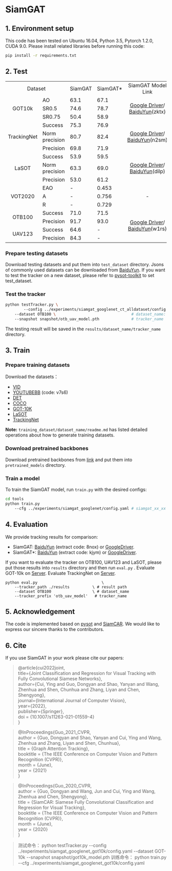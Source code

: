 # SiamGAT

## 1. Environment setup
This code has been tested on Ubuntu 16.04, Python 3.5, Pytorch 1.2.0, CUDA 9.0.
Please install related libraries before running this code: 
```bash
pip install -r requirements.txt
```

## 2. Test

<table>    
    <tr>
        <td colspan="2" align=center> Dataset</td>
        <td align=center>SiamGAT</td>
        <td align=center>SiamGAT*</td>
        <td align=center>SiamGAT Model Link</td>
        <td align=center>SiamGAT* Model Link</td>
    </tr>
    <tr>
        <td rowspan="3" align=center>GOT10k</td>
        <td>AO</td>
        <td>63.1</td> <td>67.1</td>
        <td rowspan="3" align=center>
			<a href="https://drive.google.com/file/d/1g4ETsJF_jtvpn0-6XF0VGxCtg67-EFmc/view?usp=sharing">Google Driver</a>/<br>
			<a href="https://pan.baidu.com/s/1wap-r-57Rl9NGndiSNAfHw">BaiduYun</a>(zktx)
		</td>
        <td rowspan="3" align=center>
			<a href="https://drive.google.com/file/d/1RiHKQzxt6MNJ3urMFI-J5CTaYnHLmuNa/view?usp=sharing">Google Driver</a>/<br>
			<a href="https://pan.baidu.com/s/1P95mpvJGoxJ1KW8EUgfiEQ">BaiduYun</a>(d74o)
		</td>
    </tr>
    <tr>
        <td>SR0.5</td>
        <td>74.6</td> <td>78.7</td>
    </tr>
    <tr>
        <td>SR0.75</td>
        <td>50.4</td> <td>58.9</td>
    </tr>
    <tr>
        <td rowspan="3" align=center>TrackingNet</td>
        <td>Success</td>
        <td>75.3</td> <td>76.9</td>
        <td rowspan="3" align=center>
			<a href="https://drive.google.com/file/d/1D2FSYDepz8LU0D3ZsWPYdEIVpNItgHwl/view?usp=sharing">Google Driver</a>/<br>
			<a href="https://pan.baidu.com/s/1Zst1o1cg_zK9YqN3meJ7Bw">BaiduYun</a>(n2sm)
		</td>
        <td rowspan="9" align=center>
			<a href="https://drive.google.com/file/d/1WgZwzKzxz_qgFke8kY4UspCdXjHYxIPG/view?usp=sharing">Google Driver</a>/<br>
			<a href="https://pan.baidu.com/s/1WyuNhoyqJqBEzDdbMVFrRA">BaiduYun</a>(fxo2)
		</td>
    </tr>
    <tr>
        <td>Norm precision</td>
        <td>80.7</td> <td>82.4</td>
    </tr>
    <tr>
        <td>Precision</td>
        <td>69.8</td> <td>71.9</td>
    </tr>
    <tr>
        <td rowspan="3" align=center>LaSOT</td>
        <td>Success</td>
        <td>53.9</td> <td> 59.5 </td>
        <td rowspan="3" align=center>
			<a href="https://drive.google.com/file/d/167ANy1557rcIsAjuH6_bSS_OFEvgG93s/view?usp=sharing">Google Driver</a>/<br>
			<a href="https://pan.baidu.com/s/17-pG-Mytg4sT330mhd584A">BaiduYun</a>(dilp)
		</td>
    </tr>
    <tr>
        <td>Norm precision</td>
        <td>63.3</td> <td> 69.0 </td>
    </tr>
    <tr>
        <td>Precision</td>
        <td>53.0</td> <td> 61.2 </td>
    </tr>
        <tr>
        <td rowspan="3" align=center>VOT2020</td>
        <td>EAO</td>
        <td>-</td> <td> 0.453 </td>
        <td rowspan="3" align=center>-</td>
    </tr>
    <tr>
        <td>A</td>
        <td>-</td> <td> 0.756 </td>
    </tr>
    <tr>
        <td>R</td>
        <td>-</td> <td> 0.729 </td>
        </tr>
    <tr>
        <td rowspan="2" align=center>OTB100</td>
        <td>Success</td>
        <td>71.0</td> <td>71.5</td>
        <td rowspan="4" align=center>
			<a href="https://drive.google.com/file/d/1LKU6DuOzmLGJr-LYm4yXciJwIizbV_Zf/view?usp=sharing">Google Driver</a>/<br>
			<a href="https://pan.baidu.com/s/1nuK-gAX12K96CQpHbHr3tA">BaiduYun</a>(w1rs)
		</td>
        <td rowspan="2" align=center>
			<a href="https://drive.google.com/file/d/1JX7j93R5tQkfxC2NHHUkoIpE2dVGrMe-/view?usp=sharing">Google Driver</a>/<br>
			<a href="https://pan.baidu.com/s/1D_hrPpOPNcFYzaPbAINi_g">BaiduYun</a>(c6c5)
		</td>
    </tr>
    <tr>
        <td>Precision</td>
        <td>91.7</td> <td>93.0</td>
    </tr>
    <tr>
        <td rowspan="2" align=center>UAV123</td>
        <td>Success</td>
        <td>64.6</td> <td> - </td>
        <td rowspan="2" align=center>-</td>
    </tr>
    <tr>
        <td>Precision</td>
        <td>84.3</td> <td> - </td>
    </tr>
</table>

### Prepare testing datasets
Download testing datasets and put them into `test_dataset` directory. Jsons of commonly used datasets can be downloaded from [BaiduYun](https://pan.baidu.com/s/1js0Qhykqqur7_lNRtle1tA#list/path=%2F). If you want to test the tracker on a new dataset, please refer to [pysot-toolkit](https://github.com/StrangerZhang/pysot-toolkit) to set test_dataset.

### Test the tracker
```bash 
python testTracker.py \    
        --config ../experiments/siamgat_googlenet_ct_alldataset/config.yaml \ # siamgat_xx_xx for SiamGAT, siamgat_ct_xx_xx for SiamGAT*
	--dataset OTB100 \                                 # dataset_name: GOT-10k, LaSOT, TrackingNet, OTB100, UAV123
	--snapshot snapshot/otb_uav_model.pth              # tracker_name
```
The testing result will be saved in the `results/dataset_name/tracker_name` directory.

## 3. Train

### Prepare training datasets

Download the datasets：
* [VID](http://image-net.org/challenges/LSVRC/2017/)
* [YOUTUBEBB](https://pan.baidu.com/s/1gQKmi7o7HCw954JriLXYvg) (code: v7s6)
* [DET](http://image-net.org/challenges/LSVRC/2017/)
* [COCO](http://cocodataset.org)
* [GOT-10K](http://got-10k.aitestunion.com/downloads)
* [LaSOT](https://cis.temple.edu/lasot/)
* [TrackingNet](https://tracking-net.org/#downloads)

**Note:** `training_dataset/dataset_name/readme.md` has listed detailed operations about how to generate training datasets.

### Download pretrained backbones
Download pretrained backbones from [link](https://download.pytorch.org/models/inception_v3_google-1a9a5a14.pth) and put them into `pretrained_models` directory.

### Train a model
To train the SiamGAT model, run `train.py` with the desired configs:

```bash
cd tools
python train.py
	--cfg ../experiments/siamgat_googlenet/config.yaml # siamgat_xx_xx for SiamGAT, siamgat_ct_xx_xx for SiamGAT*
```

## 4. Evaluation

We provide tracking results for comparison: 
- SiamGAT: [BaiduYun](https://pan.baidu.com/s/1HBE0Kn2ietvQT7NLExAQoA) (extract code: 8nox) or [GoogleDriver](https://drive.google.com/file/d/1xAbTfJNKpGJykdFrTDGtHQtxgKHOhgL7/view?usp=sharing).
- SiamGAT*: [BaiduYun](https://pan.baidu.com/s/1dWhUxsJyE37d8PfOdqFR_g) (extract code: kjym) or [GoogleDriver](https://drive.google.com/file/d/19nzlqz9aCswQwnnvc9AS7btAg_uLCTYI/view?usp=sharing).

If you want to evaluate the tracker on OTB100, UAV123 and LaSOT, please put those results into `results` directory and then run `eval.py` . 
Evaluate GOT-10k on [Server](http://got-10k.aitestunion.com/). Evaluate TrackingNet on [Server](https://tracking-net.org/).  

```
python eval.py 	                          \
	--tracker_path ./results          \ # result path
	--dataset OTB100                  \ # dataset_name
	--tracker_prefix 'otb_uav_model'   # tracker_name
```

## 5. Acknowledgement
The code is implemented based on [pysot](https://github.com/STVIR/pysot) and [SiamCAR](https://github.com/ohhhyeahhh/SiamCAR). We would like to express our sincere thanks to the contributors.

## 6. Cite
If you use SiamGAT in your work please cite our papers:

> @article{cui2022joint,  
	title={Joint Classification and Regression for Visual Tracking with Fully Convolutional Siamese Networks},  
	author={Cui, Ying and Guo, Dongyan and Shao, Yanyan and Wang, Zhenhua and Shen, Chunhua and Zhang, Liyan and Chen, Shengyong},  
	journal={International Journal of Computer Vision},  
	year={2022},  
	publisher={Springer},  
	doi = {10.1007/s11263-021-01559-4}  
}

> @InProceedings{Guo_2021_CVPR,  
  author = {Guo, Dongyan and Shao, Yanyan and Cui, Ying and Wang, Zhenhua and Zhang, Liyan and Shen, Chunhua},  
  title = {Graph Attention Tracking},  
  booktitle = {The IEEE Conference on Computer Vision and Pattern Recognition (CVPR)},  
  month = {June},  
  year = {2021}  
}

> @InProceedings{Guo_2020_CVPR,  
   author = {Guo, Dongyan and Wang, Jun and Cui, Ying and Wang, Zhenhua and Chen, Shengyong},  
   title = {SiamCAR: Siamese Fully Convolutional Classification and Regression for Visual Tracking},  
   booktitle = {The IEEE Conference on Computer Vision and Pattern Recognition (CVPR)},  
   month = {June},  
   year = {2020}  
}

>测试命令：
python testTracker.py --config ../experiments/siamgat_googlenet_got10k/config.yaml --dataset GOT-10k --snapshot snapshot/got10k_model.pth
>训练命令：
python train.py --cfg ../experiments/siamgat_googlenet_got10k/config.yaml
